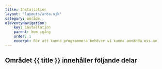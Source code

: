 ```yaml
---
title: Installation
layout: "layouts/area.njk"
category: område
eleventyNavigation:
    key: installation
    parent: kom igång
    order: 1
    excerpt: För att kunna programmera behöver vi kunna använda oss av ett antal olika verktyg
---
```

## Området {{ title }} innehåller följande delar
